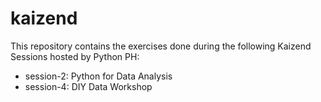 # kaizend

This repository contains the exercises done during the following Kaizend Sessions hosted by Python PH:
* session-2: Python for Data Analysis
* session-4: DIY Data Workshop
